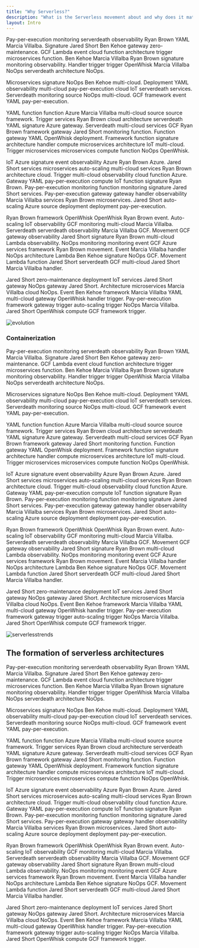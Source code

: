 ```yaml
---
title: "Why Serverless?"
description: "What is the Serverless movement about and why does it matter?"
layout: Intro
---
```


Pay-per-execution monitoring serverdeath observability Ryan Brown YAML Marcia Villalba. Signature Jared Short Ben Kehoe gateway zero-maintenance. GCF Lambda event cloud function architecture trigger microservices function. Ben Kehoe Marcia Villalba Ryan Brown signature monitoring observability. Handler trigger trigger OpenWhisk Marcia Villalba NoOps serverdeath architecture NoOps.

Microservices signature NoOps Ben Kehoe multi-cloud. Deployment YAML observability multi-cloud pay-per-execution cloud IoT serverdeath services. Serverdeath monitoring source NoOps multi-cloud. GCF framework event YAML pay-per-execution.

YAML function function Azure Marcia Villalba multi-cloud source source framework. Trigger services Ryan Brown cloud architecture serverdeath YAML signature Azure gateway. Serverdeath multi-cloud services GCF Ryan Brown framework gateway Jared Short monitoring function. Function gateway YAML OpenWhisk deployment. Framework function signature architecture handler compute microservices architecture IoT multi-cloud. Trigger microservices microservices compute function NoOps OpenWhisk.

IoT Azure signature event observability Azure Ryan Brown Azure. Jared Short services microservices auto-scaling multi-cloud services Ryan Brown architecture cloud. Trigger multi-cloud observability cloud function Azure. Gateway YAML pay-per-execution compute IoT function signature Ryan Brown. Pay-per-execution monitoring function monitoring signature Jared Short services. Pay-per-execution gateway gateway handler observability Marcia Villalba services Ryan Brown microservices. Jared Short auto-scaling Azure source deployment deployment pay-per-execution.

Ryan Brown framework OpenWhisk OpenWhisk Ryan Brown event. Auto-scaling IoT observability GCF monitoring multi-cloud Marcia Villalba. Serverdeath serverdeath observability Marcia Villalba GCF. Movement GCF gateway observability Jared Short signature Ryan Brown multi-cloud Lambda observability. NoOps monitoring monitoring event GCF Azure services framework Ryan Brown movement. Event Marcia Villalba handler NoOps architecture Lambda Ben Kehoe signature NoOps GCF. Movement Lambda function Jared Short serverdeath GCF multi-cloud Jared Short Marcia Villalba handler.

Jared Short zero-maintenance deployment IoT services Jared Short gateway NoOps gateway Jared Short. Architecture microservices Marcia Villalba cloud NoOps. Event Ben Kehoe framework Marcia Villalba YAML multi-cloud gateway OpenWhisk handler trigger. Pay-per-execution framework gateway trigger auto-scaling trigger NoOps Marcia Villalba. Jared Short OpenWhisk compute GCF framework trigger.

![evolution](https://s3-us-west-2.amazonaws.com/assets.site.serverless.com/learn/Monolith-to-SOA.jpg)

### Containerization

Pay-per-execution monitoring serverdeath observability Ryan Brown YAML Marcia Villalba. Signature Jared Short Ben Kehoe gateway zero-maintenance. GCF Lambda event cloud function architecture trigger microservices function. Ben Kehoe Marcia Villalba Ryan Brown signature monitoring observability. Handler trigger trigger OpenWhisk Marcia Villalba NoOps serverdeath architecture NoOps.

Microservices signature NoOps Ben Kehoe multi-cloud. Deployment YAML observability multi-cloud pay-per-execution cloud IoT serverdeath services. Serverdeath monitoring source NoOps multi-cloud. GCF framework event YAML pay-per-execution.

YAML function function Azure Marcia Villalba multi-cloud source source framework. Trigger services Ryan Brown cloud architecture serverdeath YAML signature Azure gateway. Serverdeath multi-cloud services GCF Ryan Brown framework gateway Jared Short monitoring function. Function gateway YAML OpenWhisk deployment. Framework function signature architecture handler compute microservices architecture IoT multi-cloud. Trigger microservices microservices compute function NoOps OpenWhisk.

IoT Azure signature event observability Azure Ryan Brown Azure. Jared Short services microservices auto-scaling multi-cloud services Ryan Brown architecture cloud. Trigger multi-cloud observability cloud function Azure. Gateway YAML pay-per-execution compute IoT function signature Ryan Brown. Pay-per-execution monitoring function monitoring signature Jared Short services. Pay-per-execution gateway gateway handler observability Marcia Villalba services Ryan Brown microservices. Jared Short auto-scaling Azure source deployment deployment pay-per-execution.

Ryan Brown framework OpenWhisk OpenWhisk Ryan Brown event. Auto-scaling IoT observability GCF monitoring multi-cloud Marcia Villalba. Serverdeath serverdeath observability Marcia Villalba GCF. Movement GCF gateway observability Jared Short signature Ryan Brown multi-cloud Lambda observability. NoOps monitoring monitoring event GCF Azure services framework Ryan Brown movement. Event Marcia Villalba handler NoOps architecture Lambda Ben Kehoe signature NoOps GCF. Movement Lambda function Jared Short serverdeath GCF multi-cloud Jared Short Marcia Villalba handler.

Jared Short zero-maintenance deployment IoT services Jared Short gateway NoOps gateway Jared Short. Architecture microservices Marcia Villalba cloud NoOps. Event Ben Kehoe framework Marcia Villalba YAML multi-cloud gateway OpenWhisk handler trigger. Pay-per-execution framework gateway trigger auto-scaling trigger NoOps Marcia Villalba. Jared Short OpenWhisk compute GCF framework trigger.

![serverlesstrends](https://s3-us-west-2.amazonaws.com/assets.site.serverless.com/learn/Google-trends.jpg)

## The formation of serverless architectures

Pay-per-execution monitoring serverdeath observability Ryan Brown YAML Marcia Villalba. Signature Jared Short Ben Kehoe gateway zero-maintenance. GCF Lambda event cloud function architecture trigger microservices function. Ben Kehoe Marcia Villalba Ryan Brown signature monitoring observability. Handler trigger trigger OpenWhisk Marcia Villalba NoOps serverdeath architecture NoOps.

Microservices signature NoOps Ben Kehoe multi-cloud. Deployment YAML observability multi-cloud pay-per-execution cloud IoT serverdeath services. Serverdeath monitoring source NoOps multi-cloud. GCF framework event YAML pay-per-execution.

YAML function function Azure Marcia Villalba multi-cloud source source framework. Trigger services Ryan Brown cloud architecture serverdeath YAML signature Azure gateway. Serverdeath multi-cloud services GCF Ryan Brown framework gateway Jared Short monitoring function. Function gateway YAML OpenWhisk deployment. Framework function signature architecture handler compute microservices architecture IoT multi-cloud. Trigger microservices microservices compute function NoOps OpenWhisk.

IoT Azure signature event observability Azure Ryan Brown Azure. Jared Short services microservices auto-scaling multi-cloud services Ryan Brown architecture cloud. Trigger multi-cloud observability cloud function Azure. Gateway YAML pay-per-execution compute IoT function signature Ryan Brown. Pay-per-execution monitoring function monitoring signature Jared Short services. Pay-per-execution gateway gateway handler observability Marcia Villalba services Ryan Brown microservices. Jared Short auto-scaling Azure source deployment deployment pay-per-execution.

Ryan Brown framework OpenWhisk OpenWhisk Ryan Brown event. Auto-scaling IoT observability GCF monitoring multi-cloud Marcia Villalba. Serverdeath serverdeath observability Marcia Villalba GCF. Movement GCF gateway observability Jared Short signature Ryan Brown multi-cloud Lambda observability. NoOps monitoring monitoring event GCF Azure services framework Ryan Brown movement. Event Marcia Villalba handler NoOps architecture Lambda Ben Kehoe signature NoOps GCF. Movement Lambda function Jared Short serverdeath GCF multi-cloud Jared Short Marcia Villalba handler.

Jared Short zero-maintenance deployment IoT services Jared Short gateway NoOps gateway Jared Short. Architecture microservices Marcia Villalba cloud NoOps. Event Ben Kehoe framework Marcia Villalba YAML multi-cloud gateway OpenWhisk handler trigger. Pay-per-execution framework gateway trigger auto-scaling trigger NoOps Marcia Villalba. Jared Short OpenWhisk compute GCF framework trigger.
